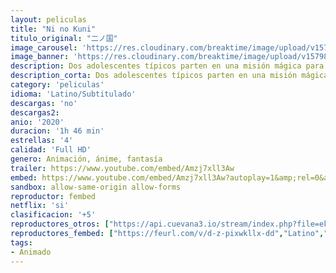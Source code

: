 ```yaml
---
layout: peliculas
title: "Ni no Kuni"
titulo_original: "二ノ国"
image_carousel: 'https://res.cloudinary.com/breaktime/image/upload/v1579840274/niku-min_lmt3ue.jpg'
image_banner: 'https://res.cloudinary.com/breaktime/image/upload/v1579840280/Ni-no-Kuni-min_qudloy.jpg'
description: Dos adolescentes típicos parten en una misión mágica para salvarles la vida a su amiga y a su identidad paralela de otro mundo. Pero el amor complica la expedición.
description_corta: Dos adolescentes típicos parten en una misión mágica para salvarles la vida a su amiga y a su identidad paralela de otro mundo. Pero el amor complica la expedición.
category: 'peliculas'
idioma: 'Latino/Subtitulado'
descargas: 'no'
descargas2:
anio: '2020'
duracion: '1h 46 min'
estrellas: '4'
calidad: 'Full HD'
genero: Animación, ánime, fantasía
trailer: https://www.youtube.com/embed/Amzj7xll3Aw
embed: https://www.youtube.com/embed/Amzj7xll3Aw?autoplay=1&amp;rel=0&amp;hd=1&border=0&wmode=opaque&enablejsapi=1&modestbranding=1&controls=1&showinfo=0
sandbox: allow-same-origin allow-forms
reproductor: fembed
netflix: 'si'
clasificacion: '+5'
reproductores_otros: ["https://api.cuevana3.io/stream/index.php?file=ek5lbm9xYWNrS0xYMTZLa2xNbkdvY3ZTb3BtZng4TGp6ZFpobGFMUGtOelcwcUZmbWRIVzRkakVuS0JnbEplcG1KUnNZSlRTMGViVTBxZGdsdEhPb3RHOWFXcWx5Y0xhczdOMVg2YlcwT1hGeXBoZ29OS1ZsdHJFbjV1WDBhWFkxOGVZYkdTWG1hT2JsV1JvWlpzPQ","Latino","https://gdriveplayer.co/embed2.php?link=2PQFKJp3F6kAzagdbEhO3AMSd6TI95H%252BfN57lgXxlA8TN3cAwaMg%252FPxJZbLCO%252BJCt8OXinb3bnH5mdtsa3JwhwW2Q3n0lZpJ8QXNWILkD1apr0mpTOgo0vRBzHMpIOGLkxilLyIffOQ%252FJjITCrRkrzk5Eq9NfI%252FiQEiOY9yxXHBR0bnJRcgiPNyPkwUBSdUi4VK9RVyqKS7%252FfgfULmVsUj","Latino","https://gdriveplayer.co/embed2.php?link=GGgCAE%252F5G1hWLH7qzxT5ggOpQb3rhgghwbDzvKPTpLoaJU8i96JUaXPMO%252Bf0LsEaVXSpnINdvcPwMt94XYWSpmCjDF8ZA15eAaAaXmcCG4iSHIilrbOGWkcdGrXpza7sI8zuSFEZmssBhVlKjoAQ3tyFo389JmjpOWEVgfizQRuq2iYv4GTe2XbFeba%252FiD%252B%252Fe5iScsveCFXZLgroYyyuRF","Latino","https://player.premiumstream.live/player.php?id=MzIy&sub=","Latino"]
reproductores_fembed: ["https://feurl.com/v/d-z-pixwkllx-dd","Latino","https://feurl.com/v/e2nj6a-q2mkxzm5#Synchroni","Latino"]
tags:
- Animado
---
```













